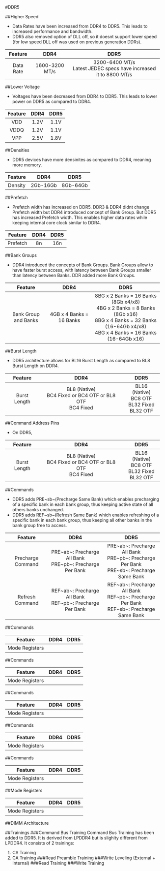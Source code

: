 #DDR5

##Higher Speed
* Data Rates have been increased from DDR4 to DDR5. This leads to increased performance and bandwidth.
* DDR5 also removed option of DLL off, so it doesnt support lower speed (for low speed DLL off was used on previous generation DDRs).

|  Feature  |      DDR4      |   DDR5    |    
| :--------: |:-------------:| :---------:|
| Data Rate | 1600-3200 MT/s | 3200-6400 MT/s <br> Latest JEDEC specs have increased it to 8800 MT/s | 



##Lower Voltage
* Voltages have been decreased from DDR4 to DDR5. This leads to lower power on DDR5 as compared to DDR4.

|  Feature  |      DDR4      |   DDR5    |    
| :--------: |:-------------:| :---------:|
| VDD | 1.2V | 1.1V | 
| VDDQ | 1.2V | 1.1V | 
| VPP | 2.5V | 1.8V | 


##Densities
* DDR5 devices have more densinites as compared to DDR4, meaning more memory.

|  Feature  |      DDR4      |   DDR5    |    
| :--------: |:-------------:| :---------:|
| Density | 2Gb-16Gb| 8Gb-64Gb | 

##Prefetch
* Prefetch width has increased on DDR5. DDR3 & DDR4 didnt change Prefetch width but DDR4 introduced concept of Bank Group. But DDR5 has increased Prefetch width. This enables higher data rates while keeping internal core clock similar to DDR4.

|  Feature  |      DDR4      |   DDR5    |    
| :--------: |:-------------:| :---------:|
| Prefetch | 8n| 16n | 

##Bank Groups
* DDR4 introduced the concepts of Bank Groups. Bank Groups allow to have faster burst access, with latency between Bank Groups smaller than latency between Banks. DDR added more Bank Groups. 

|  Feature  |      DDR4      |   DDR5    |    
| :--------: |:-------------:| :---------:|
| Bank Group and Banks | 4GB x 4 Banks = 16 Banks| 8BG x 2 Banks = 16 Banks (8Gb x4/x8) <br> 4BG x 2 Banks = 8 Banks  (8Gb x16) <br> 8BG x 4 Banks = 32 Banks (16-64Gb x4/x8) <br> 4BG x 4 Banks = 16 Banks (16-64Gb x16) | 

##Burst Length
* DDR5 architecture allows for BL16 Burst Length as compared to BL8 Burst Length on DDR4.

|  Feature  |      DDR4      |   DDR5    |    
| :--------: |:-------------:| :---------:|
| Burst Length | BL8 (Native) <br> BC4 Fixed or BC4 OTF or BL8 OTF <br> BC4 Fixed| BL16 (Native) <br> BC8 OTF <br> BL32 Fixed <br> BL32 OTF | 

##Command Address Pins
* On DDR5, 

|  Feature  |      DDR4      |   DDR5    |    
| :--------: |:-------------:| :---------:|
| Burst Length | BL8 (Native) <br> BC4 Fixed or BC4 OTF or BL8 OTF <br> BC4 Fixed| BL16 (Native) <br> BC8 OTF <br> BL32 Fixed <br> BL32 OTF | 

##Commands
* DDR5 adds PRE~sb~(Precharge Same Bank) which enables precharging of a specific bank in each bank group, thus keeping active state of all others banks unchanged.
* DDR5 adds REF~sb~(Refresh Same Bank) which enables refreshing of a specific bank in each bank group, thus keeping all other banks in the bank group free to access.

|  Feature  |      DDR4      |   DDR5    |    
| :--------: |:-------------:| :---------:|
| Precharge Command | PRE~ab~: Precharge All Bank <br> PRE~pb~: Precharge Per Bank  | PRE~ab~: Precharge All Bank <br> PRE~pb~: Precharge Per Bank <br> PRE~sb~: Precharge Same Bank | 
| Refresh Command | REF~ab~: Precharge All Bank <br> REF~pb~: Precharge Per Bank  | REF~ab~: Precharge All Bank <br> REF~pb~: Precharge Per Bank <br> REF~sb~: Precharge Same Bank | 

##Commands

|  Feature  |      DDR4      |   DDR5    |    
| :--------: |:-------------:| :---------:|
| Mode Registers |  |  | 

##Commands

|  Feature  |      DDR4      |   DDR5    |    
| :--------: |:-------------:| :---------:|
| Mode Registers |  |  | 

##Commands

|  Feature  |      DDR4      |   DDR5    |    
| :--------: |:-------------:| :---------:|
| Mode Registers |  |  | 

##Commands

|  Feature  |      DDR4      |   DDR5    |    
| :--------: |:-------------:| :---------:|
| Mode Registers |  |  | 

##Commands

|  Feature  |      DDR4      |   DDR5    |    
| :--------: |:-------------:| :---------:|
| Mode Registers |  |  | 


##Mode Registers


|  Feature  |      DDR4      |   DDR5    |    
| :--------: |:-------------:| :---------:|
| Mode Registers |  |  | 

##DIMM Architecture







##Trainings
###Command Bus Training
Command Bus Training has been added to DDR5. It is derived from LPDDR4 but is slighlty different from LPDDR4. It consists of 2 trainings:
1. CS Training
2. CA Training
###Read Preamble Training
###Write Leveling (External + Internal)
###Read Training
###Write Training
